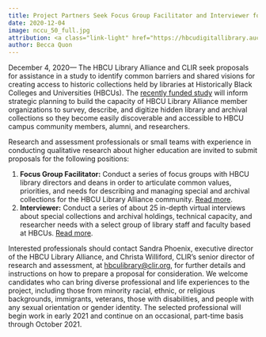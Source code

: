 ```yaml
---
title: Project Partners Seek Focus Group Facilitator and Interviewer for Study on Creating Access to HBCU Archives
date: 2020-12-04
image: nccu_50_full.jpg
attribution: <a class="link-light" href="https://hbcudigitallibrary.auctr.edu/digital/collection/nccu/id/50/rec/1" target="_blank" rel="noopener noreferrer"><em>The NCCU Sound Machine</em></a>, Unknown photographer, 1960, Silver Gelatin Photograph. Courtesy of North Carolina Central University-University Archives-James E. Shepard Memorial Library.
author: Becca Quon
---
```


December 4, 2020— The HBCU Library Alliance and CLIR seek proposals for assistance in a study to identify common barriers and shared visions for creating access to historic collections held by libraries at Historically Black Colleges and Universities (HBCUs). The [recently funded study](https://www.clir.org/2020/11/hbcu-library-alliance-and-clir-receive-grant/) will inform strategic planning to build the capacity of HBCU Library Alliance member organizations to survey, describe, and digitize hidden library and archival collections so they become easily discoverable and accessible to HBCU campus community members, alumni, and researchers.

Research and assessment professionals or small teams with experience in conducting qualitative research about higher education are invited to submit proposals for the following positions:

1.  **Focus Group Facilitator:** Conduct a series of focus groups with HBCU library directors and deans in order to articulate common values, priorities, and needs for describing and managing special and archival collections for the HBCU Library Alliance community. [Read more](https://www.clir.org/wp-content/uploads/sites/6/2016/09/Final-CFP_-Focus-Group-Facilitator-HBCU-Library-Alliance-Archival-Needs-and-Capacity-Assessment.pdf).
2.  **Interviewer:** Conduct a series of about 25 in-depth virtual interviews about special collections and archival holdings, technical capacity, and researcher needs with a select group of library staff and faculty based at HBCUs. [Read more](https://www.clir.org/wp-content/uploads/sites/6/2016/09/Final-CFP_Interviewer-HBCU-Library-Alliance-Archival-Needs-and-Capacity-Assessment.pdf).

Interested professionals should contact Sandra Phoenix, executive director of the HBCU Library Alliance, and Christa Williford, CLIR’s senior director of research and assessment, at [hbculibrary@clir.org](mailto:hbculibrary@clir.org), for further details and instructions on how to prepare a proposal for consideration. We welcome candidates who can bring diverse professional and life experiences to the project, including those from minority racial, ethnic, or religious backgrounds, immigrants, veterans, those with disabilities, and people with any sexual orientation or gender identity. The selected professional will begin work in early 2021 and continue on an occasional, part-time basis through October 2021.